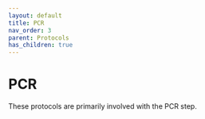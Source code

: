 ```yaml
---
layout: default
title: PCR
nav_order: 3
parent: Protocols
has_children: true
---
```

# PCR

These protocols are primarily involved with the PCR step.
